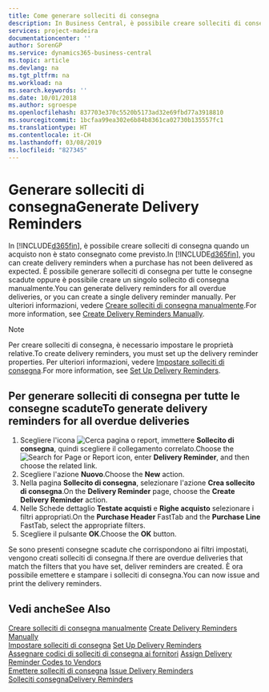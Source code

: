 ```yaml
---
title: Come generare solleciti di consegna
description: In Business Central, è possibile creare solleciti di consegna quando un acquisto non è stato consegnato come previsto. È possibile generare solleciti di consegna per tutte le consegne scadute oppure è possibile creare un singolo sollecito di consegna manualmente.
services: project-madeira
documentationcenter: ''
author: SorenGP
ms.service: dynamics365-business-central
ms.topic: article
ms.devlang: na
ms.tgt_pltfrm: na
ms.workload: na
ms.search.keywords: ''
ms.date: 10/01/2018
ms.author: sgroespe
ms.openlocfilehash: 837703e370c5520b5173ad32e69fbd77a3918810
ms.sourcegitcommit: 1bcfaa99ea302e6b84b8361ca02730b135557fc1
ms.translationtype: HT
ms.contentlocale: it-CH
ms.lasthandoff: 03/08/2019
ms.locfileid: "827345"
---
```

# <a name="generate-delivery-reminders"></a><span data-ttu-id="71621-104">Generare solleciti di consegna</span><span class="sxs-lookup"><span data-stu-id="71621-104">Generate Delivery Reminders</span></span>
<span data-ttu-id="71621-105">In [!INCLUDE[d365fin](../../includes/d365fin_md.md)], è possibile creare solleciti di consegna quando un acquisto non è stato consegnato come previsto.</span><span class="sxs-lookup"><span data-stu-id="71621-105">In [!INCLUDE[d365fin](../../includes/d365fin_md.md)], you can create delivery reminders when a purchase has not been delivered as expected.</span></span> <span data-ttu-id="71621-106">È possibile generare solleciti di consegna per tutte le consegne scadute oppure è possibile creare un singolo sollecito di consegna manualmente.</span><span class="sxs-lookup"><span data-stu-id="71621-106">You can generate delivery reminders for all overdue deliveries, or you can create a single delivery reminder manually.</span></span> <span data-ttu-id="71621-107">Per ulteriori informazioni, vedere [Creare solleciti di consegna manualmente](how-to-create-delivery-reminders-manually.md).</span><span class="sxs-lookup"><span data-stu-id="71621-107">For more information, see [Create Delivery Reminders Manually](how-to-create-delivery-reminders-manually.md).</span></span>  

> [!NOTE]  
>  <span data-ttu-id="71621-108">Per creare solleciti di consegna, è necessario impostare le proprietà relative.</span><span class="sxs-lookup"><span data-stu-id="71621-108">To create delivery reminders, you must set up the delivery reminder properties.</span></span> <span data-ttu-id="71621-109">Per ulteriori informazioni, vedere [Impostare solleciti di consegna](how-to-set-up-delivery-reminders.md).</span><span class="sxs-lookup"><span data-stu-id="71621-109">For more information, see [Set Up Delivery Reminders](how-to-set-up-delivery-reminders.md).</span></span>  

## <a name="to-generate-delivery-reminders-for-all-overdue-deliveries"></a><span data-ttu-id="71621-110">Per generare solleciti di consegna per tutte le consegne scadute</span><span class="sxs-lookup"><span data-stu-id="71621-110">To generate delivery reminders for all overdue deliveries</span></span>  

1.  <span data-ttu-id="71621-111">Scegliere l'icona ![Cerca pagina o report](../../media/ui-search/search_small.png "icona Cerca pagina o report"), immettere **Sollecito di consegna**, quindi scegliere il collegamento correlato.</span><span class="sxs-lookup"><span data-stu-id="71621-111">Choose the ![Search for Page or Report](../../media/ui-search/search_small.png "Search for Page or Report icon") icon, enter **Delivery Reminder**, and then choose the related link.</span></span>  
2.  <span data-ttu-id="71621-112">Scegliere l'azione **Nuovo**.</span><span class="sxs-lookup"><span data-stu-id="71621-112">Choose the **New** action.</span></span>  
3.  <span data-ttu-id="71621-113">Nella pagina **Sollecito di consegna**, selezionare l'azione **Crea sollecito di consegna**.</span><span class="sxs-lookup"><span data-stu-id="71621-113">On the **Delivery Reminder** page, choose the **Create Delivery Reminder** action.</span></span>  
4.  <span data-ttu-id="71621-114">Nelle Schede dettaglio **Testate acquisti** e **Righe acquisto** selezionare i filtri appropriati.</span><span class="sxs-lookup"><span data-stu-id="71621-114">On the **Purchase Header** FastTab and the **Purchase Line** FastTab, select the appropriate filters.</span></span>  
5.  <span data-ttu-id="71621-115">Scegliere il pulsante **OK**.</span><span class="sxs-lookup"><span data-stu-id="71621-115">Choose the **OK** button.</span></span>  

<span data-ttu-id="71621-116">Se sono presenti consegne scadute che corrispondono ai filtri impostati, vengono creati solleciti di consegna.</span><span class="sxs-lookup"><span data-stu-id="71621-116">If there are overdue deliveries that match the filters that you have set, deliver reminders are created.</span></span> <span data-ttu-id="71621-117">È ora possibile emettere e stampare i solleciti di consegna.</span><span class="sxs-lookup"><span data-stu-id="71621-117">You can now issue and print the delivery reminders.</span></span>  

## <a name="see-also"></a><span data-ttu-id="71621-118">Vedi anche</span><span class="sxs-lookup"><span data-stu-id="71621-118">See Also</span></span>  
 <span data-ttu-id="71621-119">[Creare solleciti di consegna manualmente](how-to-create-delivery-reminders-manually.md) </span><span class="sxs-lookup"><span data-stu-id="71621-119">[Create Delivery Reminders Manually](how-to-create-delivery-reminders-manually.md) </span></span>  
 <span data-ttu-id="71621-120">[Impostare solleciti di consegna](how-to-set-up-delivery-reminders.md) </span><span class="sxs-lookup"><span data-stu-id="71621-120">[Set Up Delivery Reminders](how-to-set-up-delivery-reminders.md) </span></span>  
 <span data-ttu-id="71621-121">[Assegnare codici di solleciti di consegna ai fornitori](how-to-assign-delivery-reminder-codes-to-vendors.md) </span><span class="sxs-lookup"><span data-stu-id="71621-121">[Assign Delivery Reminder Codes to Vendors](how-to-assign-delivery-reminder-codes-to-vendors.md) </span></span>  
 <span data-ttu-id="71621-122">[Emettere solleciti di consegna](how-to-issue-delivery-reminders.md) </span><span class="sxs-lookup"><span data-stu-id="71621-122">[Issue Delivery Reminders](how-to-issue-delivery-reminders.md) </span></span>  
 [<span data-ttu-id="71621-123">Solleciti consegna</span><span class="sxs-lookup"><span data-stu-id="71621-123">Delivery Reminders</span></span>](delivery-reminders.md)
